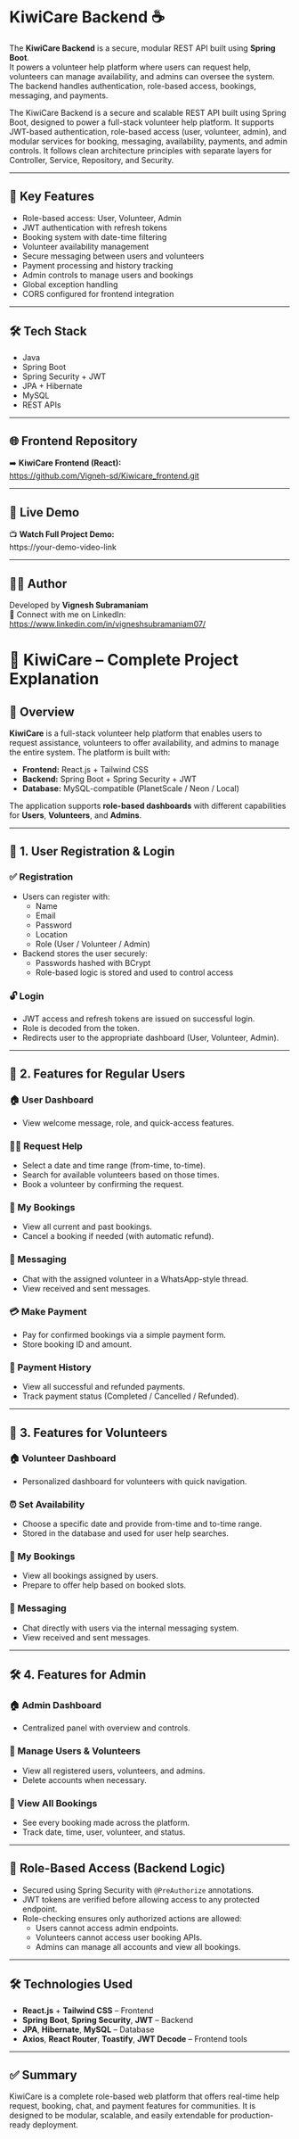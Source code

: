 # KiwiCare Backend ☕️

The **KiwiCare Backend** is a secure, modular REST API built using **Spring Boot**.  
It powers a volunteer help platform where users can request help, volunteers can manage availability, and admins can oversee the system.  
The backend handles authentication, role-based access, bookings, messaging, and payments.

The KiwiCare Backend is a secure and scalable REST API built using Spring Boot, designed to power a full-stack volunteer help platform. 
It supports JWT-based authentication, role-based access (user, volunteer, admin), and modular services for booking, messaging, availability, 
payments, and admin controls. It follows clean architecture principles with separate layers for Controller, Service, Repository, and Security.

---

## 🔐 Key Features

- Role-based access: User, Volunteer, Admin  
- JWT authentication with refresh tokens  
- Booking system with date-time filtering  
- Volunteer availability management  
- Secure messaging between users and volunteers  
- Payment processing and history tracking  
- Admin controls to manage users and bookings  
- Global exception handling  
- CORS configured for frontend integration

---

## 🛠 Tech Stack

- Java  
- Spring Boot  
- Spring Security + JWT  
- JPA + Hibernate  
- MySQL
- REST APIs

---

## 🌐 Frontend Repository

➡️ **KiwiCare Frontend (React):**  
https://github.com/Vigneh-sd/Kiwicare_frontend.git

---

## 🎥 Live Demo

📺 **Watch Full Project Demo:**  
https://your-demo-video-link

---

## 👨‍💻 Author

Developed by **Vignesh Subramaniam**  
📧 Connect with me on LinkedIn:  
https://www.linkedin.com/in/vigneshsubramaniam07/


# 🥝 KiwiCare – Complete Project Explanation

## 🧠 Overview

**KiwiCare** is a full-stack volunteer help platform that enables users to request assistance, volunteers to offer availability, and admins to manage the entire system. The platform is built with:

- **Frontend:** React.js + Tailwind CSS
- **Backend:** Spring Boot + Spring Security + JWT
- **Database:** MySQL-compatible (PlanetScale / Neon / Local)

The application supports **role-based dashboards** with different capabilities for **Users**, **Volunteers**, and **Admins**.

---

## 🔐 1. User Registration & Login

### ✅ Registration
- Users can register with:
  - Name
  - Email
  - Password
  - Location
  - Role (User / Volunteer / Admin)
- Backend stores the user securely:
  - Passwords hashed with BCrypt
  - Role-based logic is stored and used to control access

### 🔓 Login
- JWT access and refresh tokens are issued on successful login.
- Role is decoded from the token.
- Redirects user to the appropriate dashboard (User, Volunteer, Admin).

---

## 👤 2. Features for Regular Users

### 🏠 User Dashboard
- View welcome message, role, and quick-access features.

### 🙋‍♂️ Request Help
- Select a date and time range (from-time, to-time).
- Search for available volunteers based on those times.
- Book a volunteer by confirming the request.

### 📅 My Bookings
- View all current and past bookings.
- Cancel a booking if needed (with automatic refund).

### 💬 Messaging
- Chat with the assigned volunteer in a WhatsApp-style thread.
- View received and sent messages.

### 💳 Make Payment
- Pay for confirmed bookings via a simple payment form.
- Store booking ID and amount.

### 📂 Payment History
- View all successful and refunded payments.
- Track payment status (Completed / Cancelled / Refunded).

---

## 🤝 3. Features for Volunteers

### 🏠 Volunteer Dashboard
- Personalized dashboard for volunteers with quick navigation.

### ⏰ Set Availability
- Choose a specific date and provide from-time and to-time range.
- Stored in the database and used for user help searches.

### 📅 My Bookings
- View all bookings assigned by users.
- Prepare to offer help based on booked slots.

### 💬 Messaging
- Chat directly with users via the internal messaging system.
- View received and sent messages.

---

## 🛠️ 4. Features for Admin

### 🏠 Admin Dashboard
- Centralized panel with overview and controls.

### 👥 Manage Users & Volunteers
- View all registered users, volunteers, and admins.
- Delete accounts when necessary.

### 📅 View All Bookings
- See every booking made across the platform.
- Track date, time, user, volunteer, and status.

---

## 🧩 Role-Based Access (Backend Logic)

- Secured using Spring Security with `@PreAuthorize` annotations.
- JWT tokens are verified before allowing access to any protected endpoint.
- Role-checking ensures only authorized actions are allowed:
  - Users cannot access admin endpoints.
  - Volunteers cannot access user booking APIs.
  - Admins can manage all accounts and view all bookings.

---

## 🛠 Technologies Used

- **React.js** + **Tailwind CSS** – Frontend
- **Spring Boot**, **Spring Security**, **JWT** – Backend
- **JPA**, **Hibernate**, **MySQL** – Database
- **Axios**, **React Router**, **Toastify**, **JWT Decode** – Frontend tools

---

## ✅ Summary

KiwiCare is a complete role-based web platform that offers real-time help request, booking, chat, and payment features for communities. It is designed to be modular, scalable, and easily extendable for production-ready deployment.

